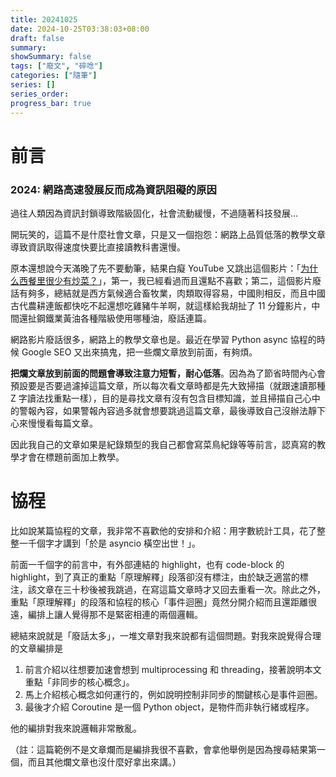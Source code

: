 ```yaml
---
title: 20241025
date: 2024-10-25T03:38:03+08:00
draft: false
summary: 
showSummary: false
tags: ["廢文", "碎唸"]
categories: ["隨筆"]
series: []
series_order: 
progress_bar: true
---
```


# 前言

<h3> 2024: 網路高速發展反而成為資訊阻礙的原因 </h3>

過往人類因為資訊封鎖導致階級固化，社會流動緩慢，不過隨著科技發展...

開玩笑的，這篇不是什麼社會文章，只是又一個抱怨：網路上品質低落的教學文章導致資訊取得速度快要比直接讀教科書還慢。

原本還想說今天滿晚了先不要動筆，結果白癡 YouTube 又跳出這個影片：「[为什么西餐里很少有炒菜？](https://www.youtube.com/watch?v=mV02PL2RpGM)」，第一，我已經看過而且還點不喜歡；第二，這個影片廢話有夠多，總結就是西方氣候適合畜牧業，肉類取得容易，中國則相反，而且中國古代農耕連飯都快吃不起還想吃雞豬牛羊啊，就這樣給我胡扯了 11 分鐘影片，中間還扯鋼鐵業黃油各種階級使用哪種油，廢話連篇。

網路影片廢話很多，網路上的教學文章也是。最近在學習 Python async 協程的時候 Google SEO 又出來搞鬼，把一些爛文章放到前面，有夠煩。

**把爛文章放到前面的問題會導致注意力短暫，耐心低落**。因為為了節省時間內心會預設要是否要過濾掉這篇文章，所以每次看文章時都是先大致掃描（就跟速讀那種 Z 字讀法找重點一樣），目的是尋找文章有沒有包含目標知識，並且掃描自己心中的警報內容，如果警報內容過多就會想要跳過這篇文章，最後導致自己沒辦法靜下心來慢慢看每篇文章。

因此我自己的文章如果是紀錄類型的我自己都會寫菜鳥紀錄等等前言，認真寫的教學才會在標題前面加上教學。


# 協程
比如說某篇協程的文章，我非常不喜歡他的安排和介紹：用字數統計工具，花了整整一千個字才講到「於是 asyncio 橫空出世！」。

前面一千個字的前言中，有外部連結的 highlight，也有 code-block 的 highlight，到了真正的重點「原理解釋」段落卻沒有標注，由於缺乏適當的標注，該文章在三十秒後被我跳過，在寫這篇文章時才又回去重看一次。除此之外，重點「原理解釋」的段落和協程的核心「事件迴圈」竟然分開介紹而且還距離很遠，編排上讓人覺得那不是緊密相連的兩個邏輯。

總結來說就是「廢話太多」，一堆文章對我來說都有這個問題。對我來說覺得合理的文章編排是

1. 前言介紹以往想要加速會想到 multiprocessing 和 threading，接著說明本文重點「非同步的核心概念」。
2. 馬上介紹核心概念如何運行的，例如說明控制非同步的關鍵核心是事件迴圈。
3. 最後才介紹 Coroutine 是一個 Python object，是物件而非執行緒或程序。

他的編排對我來說邏輯非常散亂。

（註：這篇範例不是文章爛而是編排我很不喜歡，會拿他舉例是因為搜尋結果第一個，而且其他爛文章也沒什麼好拿出來講。）